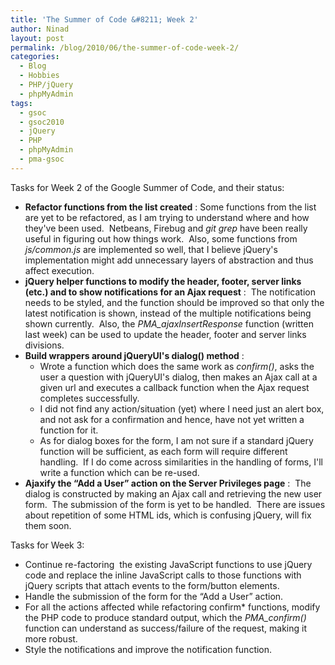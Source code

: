 ```yaml
---
title: 'The Summer of Code &#8211; Week 2'
author: Ninad
layout: post
permalink: /blog/2010/06/the-summer-of-code-week-2/
categories:
  - Blog
  - Hobbies
  - PHP/jQuery
  - phpMyAdmin
tags:
  - gsoc
  - gsoc2010
  - jQuery
  - PHP
  - phpMyAdmin
  - pma-gsoc
---
```

Tasks for Week 2 of the Google Summer of Code, and their status:

  * **Refactor functions from the list created** : Some functions from the list are yet to be refactored, as I am trying to understand where and how they've been used.  Netbeans, Firebug and *git grep* have been really useful in figuring out how things work.  Also, some functions from *js/common.js* are implemented so well, that I believe jQuery's implementation might add unnecessary layers of abstraction and thus affect execution.
  * **jQuery helper functions to modify the header, footer, server links (etc.) and to show notifications for an Ajax request** :  The notification needs to be styled, and the function should be improved so that only the latest notification is shown, instead of the multiple notifications being shown currently.  Also, the *PMA_ajaxInsertResponse* function (written last week) can be used to update the header, footer and server links divisions.
  * **Build wrappers around jQueryUI's dialog() method** : 
      * Wrote a function which does the same work as *confirm()*, asks the user a question with jQueryUI's dialog, then makes an Ajax call at a given url and executes a callback function when the Ajax request completes successfully.
      * I did not find any action/situation (yet) where I need just an alert box, and not ask for a confirmation and hence, have not yet written a function for it.
      * As for dialog boxes for the form, I am not sure if a standard jQuery function will be sufficient, as each form will require different handling.  If I do come across similarities in the handling of forms, I'll write a function which can be re-used.
  * **Ajaxify the &#8220;Add a User&#8221; action on the Server Privileges page** :  The dialog is constructed by making an Ajax call and retrieving the new user form.  The submission of the form is yet to be handled.  There are issues about repetition of some HTML ids, which is confusing jQuery, will fix them soon.

Tasks for Week 3:

  * Continue re-factoring  the existing JavaScript functions to use jQuery code and replace the inline JavaScript calls to those functions with jQuery scripts that attach events to the form/button elements.
  * Handle the submission of the form for the &#8220;Add a User&#8221; action.
  * For all the actions affected while refactoring confirm* functions, modify the PHP code to produce standard output, which the *PMA_confirm()* function can understand as success/failure of the request, making it more robust.
  * Style the notifications and improve the notification function.